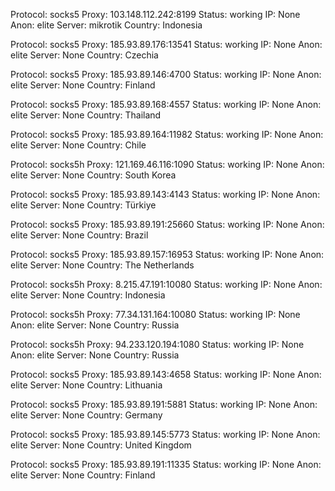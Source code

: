Protocol: socks5
Proxy: 103.148.112.242:8199
Status: working
IP: None
Anon: elite
Server: mikrotik
Country: Indonesia

Protocol: socks5
Proxy: 185.93.89.176:13541
Status: working
IP: None
Anon: elite
Server: None
Country: Czechia

Protocol: socks5
Proxy: 185.93.89.146:4700
Status: working
IP: None
Anon: elite
Server: None
Country: Finland

Protocol: socks5
Proxy: 185.93.89.168:4557
Status: working
IP: None
Anon: elite
Server: None
Country: Thailand

Protocol: socks5
Proxy: 185.93.89.164:11982
Status: working
IP: None
Anon: elite
Server: None
Country: Chile

Protocol: socks5h
Proxy: 121.169.46.116:1090
Status: working
IP: None
Anon: elite
Server: None
Country: South Korea

Protocol: socks5
Proxy: 185.93.89.143:4143
Status: working
IP: None
Anon: elite
Server: None
Country: Türkiye

Protocol: socks5
Proxy: 185.93.89.191:25660
Status: working
IP: None
Anon: elite
Server: None
Country: Brazil

Protocol: socks5
Proxy: 185.93.89.157:16953
Status: working
IP: None
Anon: elite
Server: None
Country: The Netherlands

Protocol: socks5h
Proxy: 8.215.47.191:10080
Status: working
IP: None
Anon: elite
Server: None
Country: Indonesia

Protocol: socks5h
Proxy: 77.34.131.164:10080
Status: working
IP: None
Anon: elite
Server: None
Country: Russia

Protocol: socks5h
Proxy: 94.233.120.194:1080
Status: working
IP: None
Anon: elite
Server: None
Country: Russia

Protocol: socks5
Proxy: 185.93.89.143:4658
Status: working
IP: None
Anon: elite
Server: None
Country: Lithuania

Protocol: socks5
Proxy: 185.93.89.191:5881
Status: working
IP: None
Anon: elite
Server: None
Country: Germany

Protocol: socks5
Proxy: 185.93.89.145:5773
Status: working
IP: None
Anon: elite
Server: None
Country: United Kingdom

Protocol: socks5
Proxy: 185.93.89.191:11335
Status: working
IP: None
Anon: elite
Server: None
Country: Finland

